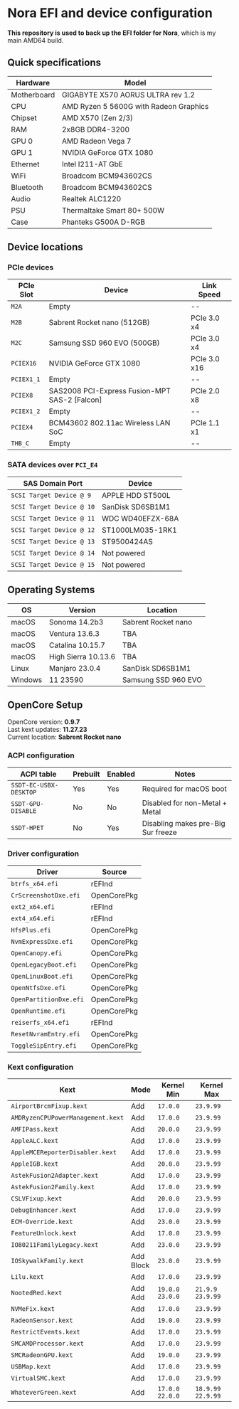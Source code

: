 # Nora EFI and device configuration
**This repository is used to back up the EFI folder for Nora**, which is my main AMD64 build.

## Quick specifications
| Hardware | Model |
| --- | --- |
| Motherboard | GIGABYTE X570 AORUS ULTRA rev 1.2 |
| CPU | AMD Ryzen 5 5600G with Radeon Graphics |
| Chipset | AMD X570 (Zen 2/3) |
| RAM | 2x8GB DDR4-3200 |
| GPU 0 | AMD Radeon Vega 7 |
| GPU 1 | NVIDIA GeForce GTX 1080 |
| Ethernet | Intel I211-AT GbE |
| WiFi | Broadcom BCM943602CS |
| Bluetooth | Broadcom BCM943602CS |
| Audio | Realtek ALC1220 |
| PSU | Thermaltake Smart 80+ 500W |
| Case | Phanteks G500A D-RGB |

## Device locations
### PCIe devices 
| PCIe Slot | Device | Link Speed |
| --- | --- | --- |
| `M2A` | Empty | -- |
| `M2B` | Sabrent Rocket nano (512GB) | PCIe 3.0 x4 |
| `M2C` | Samsung SSD 960 EVO (500GB) | PCIe 3.0 x4 |
| `PCIEX16` | NVIDIA GeForce GTX 1080 | PCIe 3.0 x16 |
| `PCIEX1_1` | Empty | -- |
| `PCIEX8` | SAS2008 PCI-Express Fusion-MPT SAS-2 [Falcon] | PCIe 2.0 x8 |
| `PCIEX1_2` | Empty | -- |
| `PCIEX4` | BCM43602 802.11ac Wireless LAN SoC | PCIe 1.1 x1 |
| `THB_C` | Empty | -- |

### SATA devices over `PCI_E4`
| SAS Domain Port | Device |
| --- | --- | 
| `SCSI Target Device @ 9` | APPLE HDD ST500L | 
| `SCSI Target Device @ 10` | SanDisk SD6SB1M1 | 
| `SCSI Target Device @ 11` | WDC WD40EFZX-68A | 
| `SCSI Target Device @ 12` | ST1000LM035-1RK1 | 
| `SCSI Target Device @ 13` | ST9500424AS | 
| `SCSI Target Device @ 14` | Not powered | 
| `SCSI Target Device @ 15` | Not powered | 

## Operating Systems
| OS | Version | Location |
| --- | --- | --- |
| macOS | Sonoma 14.2b3 | Sabrent Rocket nano |
| macOS | Ventura 13.6.3 | TBA |
| macOS | Catalina 10.15.7 | TBA |
| macOS | High Sierra 10.13.6 | TBA |
| Linux | Manjaro 23.0.4 | SanDisk SD6SB1M1 |
| Windows | 11 23590 | Samsung SSD 960 EVO |

## OpenCore Setup
OpenCore version: **0.9.7**  
Last kext updates: **11.27.23**  
Current location: **Sabrent Rocket nano**  

### ACPI configuration
| ACPI table | Prebuilt | Enabled | Notes |
| --- | --- | --- | --- |  
| `SSDT-EC-USBX-DESKTOP` | Yes | Yes | Required for macOS boot |  
| `SSDT-GPU-DISABLE` | No | No | Disabled for non-Metal + Metal |  
| `SSDT-HPET` | No | Yes | Disabling makes pre-Big Sur freeze |  

### Driver configuration
| Driver | Source |
| --- | --- |
| `btrfs_x64.efi` | rEFInd |
| `CrScreenshotDxe.efi` | OpenCorePkg |
| `ext2_x64.efi` | rEFInd |
| `ext4_x64.efi` | rEFInd |
| `HfsPlus.efi` | OpenCorePkg |
| `NvmExpressDxe.efi` | OpenCorePkg |
| `OpenCanopy.efi` | OpenCorePkg |
| `OpenLegacyBoot.efi` | OpenCorePkg |
| `OpenLinuxBoot.efi` | OpenCorePkg |
| `OpenNtfsDxe.efi` | OpenCorePkg |
| `OpenPartitionDxe.efi` | OpenCorePkg |
| `OpenRuntime.efi` | OpenCorePkg |
| `reiserfs_x64.efi` | rEFInd |
| `ResetNvramEntry.efi` | OpenCorePkg |
| `ToggleSipEntry.efi` | OpenCorePkg |

### Kext configuration
| Kext | Mode | Kernel Min | Kernel Max |
| --- | --- | --- | --- |
| `AirportBrcmFixup.kext` | Add | `17.0.0` | `23.9.99` |
| `AMDRyzenCPUPowerManagement.kext` | Add | `17.0.0` | `23.9.99` |
| `AMFIPass.kext` | Add | `20.0.0` | `23.9.99` |
| `AppleALC.kext` | Add | `17.0.0` | `23.9.99` |
| `AppleMCEReporterDisabler.kext` | Add | `17.0.0` | `23.9.99` |
| `AppleIGB.kext` | Add | `20.0.0` | `23.9.99` |
| `AstekFusion2Adapter.kext` | Add | `17.0.0` | `23.9.99` |
| `AstekFusion2Family.kext` | Add | `17.0.0` | `23.9.99` |
| `CSLVFixup.kext` | Add | `20.0.0` | `23.9.99` |
| `DebugEnhancer.kext` | Add | `17.0.0` | `23.9.99` |
| `ECM-Override.kext` | Add | `23.0.0` | `23.9.99` |
| `FeatureUnlock.kext` | Add | `17.0.0` | `23.9.99` |
| `IO80211FamilyLegacy.kext` | Add | `23.0.0` | `23.9.99` |
| `IOSkywalkFamily.kext` | Add</br>Block | `23.0.0` | `23.9.99` |
| `Lilu.kext` | Add | `17.0.0` | `23.9.99` |
| `NootedRed.kext` | Add</br>Add | `19.0.0`</br>`23.0.0` | `21.9.9`</br>`23.9.99` |
| `NVMeFix.kext` | Add | `17.0.0` | `23.9.99` |
| `RadeonSensor.kext` | Add | `19.0.0` | `23.9.99` |
| `RestrictEvents.kext` | Add | `17.0.0` | `23.9.99` |
| `SMCAMDProcessor.kext` | Add | `17.0.0` | `23.9.99` |
| `SMCRadeonGPU.kext` | Add | `19.0.0` | `23.9.99` |
| `USBMap.kext` | Add | `17.0.0` | `23.9.99` |
| `VirtualSMC.kext` | Add | `17.0.0` | `23.9.99` |
| `WhateverGreen.kext` | Add | `17.0.0`</br>`22.0.0` | `18.9.99`</br>`22.9.99` |



